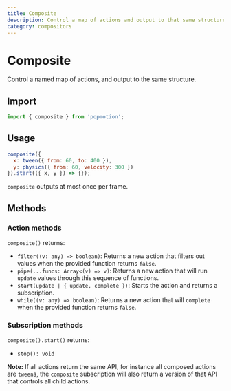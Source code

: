 ```yaml
---
title: Composite
description: Control a map of actions and output to that same structure.
category: compositors
---
```


# Composite

Control a named map of actions, and output to the same structure.

<TOC />

## Import

```javascript
import { composite } from 'popmotion';
```

## Usage

```javascript
composite({
  x: tween({ from: 60, to: 400 }),
  y: physics({ from: 60, velocity: 300 })
}).start(({ x, y }) => {});
```

`composite` outputs at most once per frame.

## Methods

### Action methods

`composite()` returns:

- `filter((v: any) => boolean)`: Returns a new action that filters out values when the provided function returns `false`.
- `pipe(...funcs: Array<(v) => v)`: Returns a new action that will run `update` values through this sequence of functions.
- `start(update | { update, complete })`: Starts the action and returns a subscription.
- `while((v: any) => boolean)`: Returns a new action that will `complete` when the provided function returns `false`.

### Subscription methods

`composite().start()` returns:

- `stop(): void`

**Note:** If all actions return the same API, for instance all composed actions are `tween`s, the `composite` subscription will also return a version of that API that controls all child actions.
